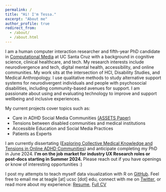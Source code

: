 ```yaml
---
permalink: /
title: "Hi! I'm Tessa."
excerpt: "About me"
author_profile: true
redirect_from: 
  - /about/
  - /about.html
---
```


I am a human computer interaction researcher and fifth-year PhD candidate in <a href="https://www.soe.ucsc.edu/departments/computational-media">Computational Media</a> at UC Santa Cruz with a background in cognitive science, clinical healthcare, and tech. My research interests include neurodivergence and tech, digital mental health, accessibility, and online communities. My work sits at the intersection of HCI, Disability Studies, and Medical Anthropology. I use qualitative methods to study alternative support systems for neurodivergent individuals and people with psychosocial disabilities, including community-based avenues for support. I am passionate about using and evaluating technology to improve and support wellbeing and inclusive experiences.

My current projects cover topics such as: 
* Care in ADHD Social Media Communities [(ASSETS Paper)](https://drive.google.com/file/d/1OBNMfZmTm036DeW_ZPJz7g6Q6IBvZRyj/view)
* Tensions between disabled communities and medical institutions
* Accessible Education and Social Media Practices
* Patients as Experts

I am currently dissertating ([Exploring Collective Medical Knowledge and Tensions in Online ADHD Communities](https://dl.acm.org/doi/fullHtml/10.1145/3517428.3550409)) and anticipate completing my PhD in June 2024. **I'm on the job market for industry UX Research roles or post-docs starting in Summer 2024.** Please reach out if you have openings or know of interesting opportunities :) 
            
I post my attempts to teach myself data visualization with R on <a href="https://github.com/tessaeagle/TidyTuesday">GitHub</a>. Feel free to email me at teagle [at] ucsc [dot] edu, connect with me on <a href="https://twitter.com/tessuheagle">Twitter</a>, or read more about my experience: <a href="https://drive.google.com/file/d/16Cb6tc5Z5SMfOmOvPqXBGGugh5cX0cy5/view?usp=sharing">Resume</a>, <a href="https://docs.google.com/document/d/1fVXjq2zpsLfV2D0ZVPjSc5PEJuSGxBjOFSl-BDnDwGc/edit?usp=sharing">Full CV</a>
